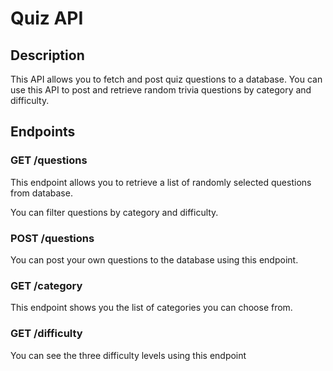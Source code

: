# Quiz API

## Description
This API allows you to fetch and post quiz questions to a database. You can use this API to post and retrieve random trivia questions by category and difficulty.

## Endpoints
### GET   /questions
This endpoint allows you to retrieve a list of randomly selected questions from database.

You can filter questions by category and difficulty.

### POST   /questions
You can post your own questions to the database using this endpoint.

### GET   /category
This endpoint shows you the list of categories you can choose from.

### GET   /difficulty
You can see the three difficulty levels using this endpoint
